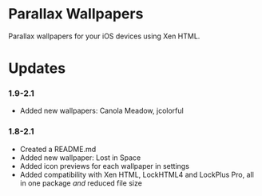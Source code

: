 # Parallax Wallpapers

Parallax wallpapers for your iOS devices using Xen HTML.

# Updates

### 1.9-2.1

 - Added new wallpapers: Canola Meadow, jcolorful

### 1.8-2.1

 - Created a README.md
 - Added new wallpaper: Lost in Space
 - Added icon previews for each wallpaper in settings
 - Added compatibility with Xen HTML, LockHTML4 and LockPlus Pro, all in one package *and* reduced file size
